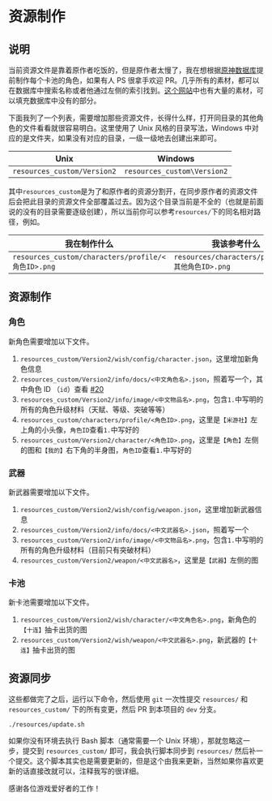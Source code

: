 # 资源制作

## 说明

当前资源文件是靠着原作者吃饭的，但是原作者太慢了，我在想根据[原神数据库](https://genshin.honeyhunterworld.com/?lang=CN)提前制作每个卡池的角色，如果有人 PS 很拿手欢迎 PR。几乎所有的素材，都可以在数据库中搜索名称或者他通过左侧的索引找到。[这个网站](https://genshin-impact.fandom.com/wiki/Genshin_Impact_Wiki)中也有大量的素材，可以填充数据库中没有的部分。

下面我列了一个列表，需要增加那些资源文件，长得什么样，打开同目录的其他角色的文件看看就很容易明白。这里使用了 Unix 风格的目录写法，Windows 中对应的是文件夹，如果没有对应的目录，一级一级地去创建出来即可。

| Unix | Windows |
| --- | --- |
| `resources_custom/Version2` | `resources_custom\Version2` |

其中`resources_custom`是为了和原作者的资源分割开，在同步原作者的资源文件后会把此目录的资源文件全部覆盖过去。因为这个目录当前是不全的（也就是前面说的没有的目录需要逐级创建），所以当前你可以参考`resources/`下的同名相对路径，例如。

| 我在制作什么 | 我该参考什么 |
| --- | --- |
| `resources_custom/characters/profile/<角色ID>.png` | `resources/characters/profile/<其他角色ID>.png` |

## 资源制作

### 角色

新角色需要增加以下文件。

1. `resources_custom/Version2/wish/config/character.json`，这里增加新角色信息
2. `resources_custom/Version2/info/docs/<中文角色名>.json`，照着写一个，其中角色 ID （`id`）查看 [#20](https://github.com/Arondight/Adachi-BOT/issues/20)
3. `resources_custom/Version2/info/image/<中文物品名>.png`，包含`1.`中写明的所有的角色升级材料（天赋、等级、突破等等）
4. `resources_custom/characters/profile/<角色ID>.png`，这里是`【米游社】`左上角的小头像，`角色ID`查看`1.`中写好的
5. `resources_custom/Version2/character/<角色ID>.png`，这里是`【角色】`左侧的图和`【我的】`右下角的半身图，`角色ID`查看`1.`中写好的

### 武器

新武器需要增加以下文件。

1. `resources_custom/Version2/wish/config/weapon.json`，这里增加新武器信息
2. `resources_custom/Version2/info/docs/<中文武器名>.json`，照着写一个
3. `resources_custom/Version2/info/image/<中文物品名>.png`，包含`1.`中写明的所有的角色升级材料（目前只有突破材料）
4. `resources_custom/Version2/weapon/<中文武器名>`，这里是`【武器】`左侧的图

### 卡池

新卡池需要增加以下文件。

1. `resources_custom/Version2/wish/character/<中文角色名>.png`，新角色的`【十连】`抽卡出货的图
2. `resources_custom/Version2/wish/weapon/<中文武器名>.png`，新武器的`【十连】`抽卡出货的图

## 资源同步

这些都做完了之后，运行以下命令，然后使用 `git` 一次性提交 `resources/` 和 `resources_custom/` 下的所有变更，然后 PR 到本项目的 `dev` 分支。

```
./resources/update.sh
```

如果你没有环境去执行 Bash 脚本（通常需要一个 Unix 环境），那就忽略这一步，提交到 `resources_custom/` 即可，我会执行脚本同步到  `resources/` 然后补一个提交。这个脚本其实也是需要更新的，但是这个由我来更新，当然如果你喜欢更新的话直接改就可以，注释我写的很详细。

感谢各位游戏爱好者的工作！
